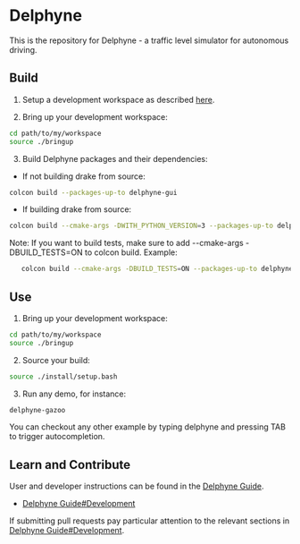 # Delphyne

This is the repository for Delphyne - a traffic level simulator for autonomous driving.

## Build

1. Setup a development workspace as described [here](https://github.com/ToyotaResearchInstitute/dsim-repos-index/tree/master/setup/README.md).

2. Bring up your development workspace:

```sh
cd path/to/my/workspace
source ./bringup
```

3. Build Delphyne packages and their dependencies:

  - If not building drake from source:

   ```sh
   colcon build --packages-up-to delphyne-gui
   ```

  - If building drake from source:

   ```sh
   colcon build --cmake-args -DWITH_PYTHON_VERSION=3 --packages-up-to delphyne-gui
   ```

Note: If you want to build tests, make sure to add --cmake-args -DBUILD_TESTS=ON to colcon build. Example:
```sh
   colcon build --cmake-args -DBUILD_TESTS=ON --packages-up-to delphyne-gui
```

## Use

1. Bring up your development workspace:

```sh
cd path/to/my/workspace
source ./bringup
```

2. Source your build:

```sh
source ./install/setup.bash
```

3. Run any demo, for instance:

```sh
delphyne-gazoo
```

You can checkout any other example by typing delphyne and pressing TAB to trigger autocompletion.

## Learn and Contribute

User and developer instructions can be found in the
[Delphyne Guide](https://docs.google.com/document/d/1tQ9vDp084pMuHjYmtScLB3F1tdr4iP9w7_OTcoSM1zQ).

* [Delphyne Guide#Development](https://docs.google.com/document/d/1tQ9vDp084pMuHjYmtScLB3F1tdr4iP9w7_OTcoSM1zQ/edit#heading=h.lemp4kd4zn0j)

If submitting pull requests pay particular attention to the relevant sections in [Delphyne Guide#Development](https://docs.google.com/document/d/1tQ9vDp084pMuHjYmtScLB3F1tdr4iP9w7_OTcoSM1zQ/edit#heading=h.lemp4kd4zn0j).
